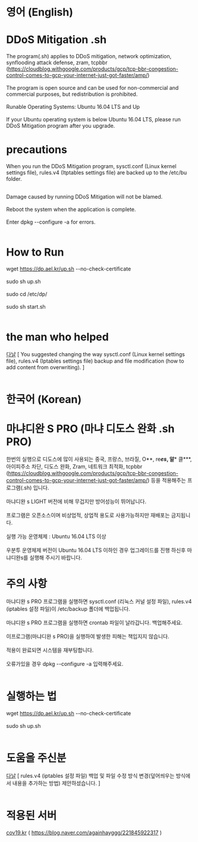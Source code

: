 # 영어 (English)

# DDoS Mitigation  .sh
The program(.sh) applies to DDoS mitigation, network optimization, synflooding attack defense, zram, tcpbbr (https://cloudblog.withgoogle.com/products/gcp/tcp-bbr-congestion-control-comes-to-gcp-your-internet-just-got-faster/amp/) <br><br>
The program is open source and can be used for non-commercial and commercial purposes, but redistribution is prohibited. <br><br>
Runable Operating Systems: Ubuntu 16.04 LTS and Up <br><br>
If your Ubuntu operating system is below Ubuntu 16.04 LTS, please run DDoS Mitigation program after you upgrade.
# precautions
When you run the  DDoS Mitigation program, sysctl.conf (Linux kernel settings file), rules.v4 (Itptables settings file) are backed up to the /etc/bu folder. <br><br>

Damage caused by running DDoS Mitigation will not be blamed. <br><br> Reboot the system when the application is complete. <br><br>
Enter dpkg --configure -a for errors. <br><br>
# How to Run <br>
wget https://dp.ael.kr/up.sh --no-check-certificate <br><br>
sudo sh up.sh <br><br> 
sudo cd /etc/dp/ <br><br>
sudo sh start.sh <br><br>
# the man who helped
<a href="https://github.com/danieluhm">다날</a> [ You suggested changing the way sysctl.conf (Linux kernel settings file), rules.v4 (Iptables settings file) backup and file modification (how to add content from overwriting). ] <br><br>

# 한국어 (Korean)

# 마냐디완 S PRO (마냐 디도스 완화 .sh PRO) 
한번의 실행으로 디도스에 많이 사용되는 중국, 프랑스, 브라질, O**, re*****es***, 알*** 클***, 아이피주소 차단, 디도스 완화, Zram, 네트워크 최적화, tcpbbr (https://cloudblog.withgoogle.com/products/gcp/tcp-bbr-congestion-control-comes-to-gcp-your-internet-just-got-faster/amp/) 등을 적용해주는 프로그램(.sh) 입니다. <br><br>
마냐디완 s LIGHT 버전에 비해 무겁지만 방어성능이 뛰어납니다. <br><br>
프로그램은 오픈소스이며 비상업적, 상업적 용도로 사용가능하지만 재배포는 금지됩니다. <br><br>
실행 가능 운영체제 : Ubuntu 16.04 LTS 이상 <br><br>
우분투 운영체제 버전이 Ubuntu 16.04 LTS 이하인 경우 업그레이드를 진행 하신후 마냐디완s를 실행해 주시기 바랍니다.
# 주의 사항
마냐디완 s PRO 프로그램을 실행하면 sysctl.conf (리눅스 커널 설정 파일), rules.v4 (iptables 설정 파일)이 /etc/backup 폴더에 백업됩니다. <br><br>
마냐디완 s PRO 프로그램을 실행하면 crontab 파일이 날라갑니다. 백업해주세요.<br><br>
이프로그램(마냐디완 s PRO)을 실행하여 발생한 피해는 책입지지 않습니다. <br><br> 적용이 완료되면 시스템을 재부팅합니다. <br><br>
    오류가있을 경우 dpkg --configure -a 입력해주세요. <br><br>
# 실행하는 법 <br>
wget https://dp.ael.kr/up.sh --no-check-certificate <br><br>
sudo sh up.sh <br><br> 
# 도움을 주신분
<a href="https://github.com/danieluhm">다날</a> [ rules.v4 (iptables 설정 파일) 백업 및 파일 수정 방식 변경(덮어씌우는 방식에서 내용을 추가하는 방법) 제안하셨습니다. ] <br><br>
# 적용된 서버 
<a href="https://cov19.kr/free">cov19.kr</a> ( https://blog.naver.com/againhayggg/221845922317 ) <br><br>

